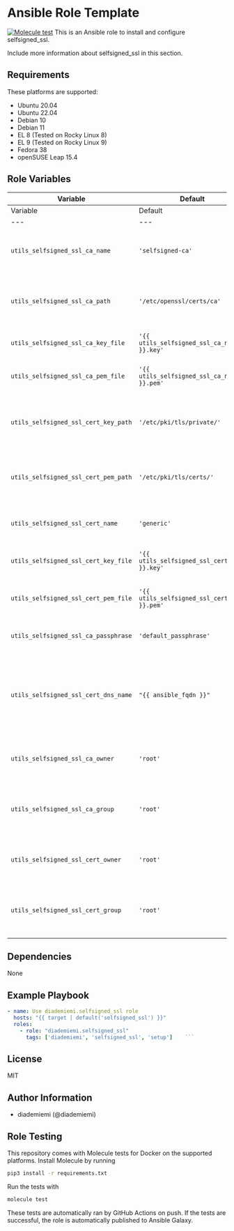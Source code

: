 Ansible Role Template
=========

[![Molecule test](https://github.com/diademiemi/ansible_collection_diademiemi.utils/actions/workflows/ansible-role-selfsigned_ssl.yml/badge.svg)](https://github.com/diademiemi/ansible_collection_diademiemi.utils/actions/workflows/ansible-role-selfsigned_ssl.yml)
This is an Ansible role to install and configure selfsigned_ssl.

Include more information about selfsigned_ssl in this section.

Requirements
------------
These platforms are supported:
- Ubuntu 20.04
- Ubuntu 22.04
- Debian 10
- Debian 11
- EL 8 (Tested on Rocky Linux 8)
- EL 9 (Tested on Rocky Linux 9)
- Fedora 38
- openSUSE Leap 15.4

<!--
- List hardware requirements here  
-->

Role Variables
--------------

Variable | Default | Description
--- | --- | ---
Variable | Default | Description
---|---|---
`utils_selfsigned_ssl_ca_name` | `'selfsigned-ca'` | Name of the self-signed Certificate Authority.
`utils_selfsigned_ssl_ca_path` | `'/etc/openssl/certs/ca'` | File path where the CA certificate will be stored.
`utils_selfsigned_ssl_ca_key_file` | `'{{ utils_selfsigned_ssl_ca_name }}.key'` | File name for the CA key.
`utils_selfsigned_ssl_ca_pem_file` | `'{{ utils_selfsigned_ssl_ca_name }}.pem'` | File name for the CA PEM certificate.
`utils_selfsigned_ssl_cert_key_path` | `'/etc/pki/tls/private/'` | Directory path where the SSL certificate key will be stored.
`utils_selfsigned_ssl_cert_pem_path` | `'/etc/pki/tls/certs/'` | Directory path where the SSL certificate will be stored.
`utils_selfsigned_ssl_cert_name` | `'generic'` | Name of the self-signed SSL certificate.
`utils_selfsigned_ssl_cert_key_file` | `'{{ utils_selfsigned_ssl_cert_name }}.key'` | File name for the SSL certificate key.
`utils_selfsigned_ssl_cert_pem_file` | `'{{ utils_selfsigned_ssl_cert_name }}.pem'` | File name for the SSL certificate PEM file.
`utils_selfsigned_ssl_ca_passphrase` | `'default_passphrase'` | Passphrase for the Certificate Authority.
`utils_selfsigned_ssl_cert_dns_name` | `"{{ ansible_fqdn }}"` | DNS name for the SSL certificate, defaults to the fully qualified domain name of the host.
`utils_selfsigned_ssl_ca_owner` | `'root'` | Owner of the CA certificate and key files.
`utils_selfsigned_ssl_ca_group` | `'root'` | Group owner of the CA certificate and key files.
`utils_selfsigned_ssl_cert_owner` | `'root'` | Owner of the SSL certificate and key files.
`utils_selfsigned_ssl_cert_group` | `'root'` | Group owner of the SSL certificate and key files.

Dependencies
------------
<!-- List dependencies on other roles or criteria -->
None

Example Playbook
----------------

```yaml
- name: Use diademiemi.selfsigned_ssl role
  hosts: "{{ target | default('selfsigned_ssl') }}"
  roles:
    - role: "diademiemi.selfsigned_ssl"
      tags: ['diademiemi', 'selfsigned_ssl', 'setup']    ```

```

License
-------

MIT

Author Information
------------------

- diademiemi (@diademiemi)

Role Testing
------------

This repository comes with Molecule tests for Docker on the supported platforms.
Install Molecule by running

```bash
pip3 install -r requirements.txt
```

Run the tests with

```bash
molecule test
```

These tests are automatically ran by GitHub Actions on push. If the tests are successful, the role is automatically published to Ansible Galaxy.

